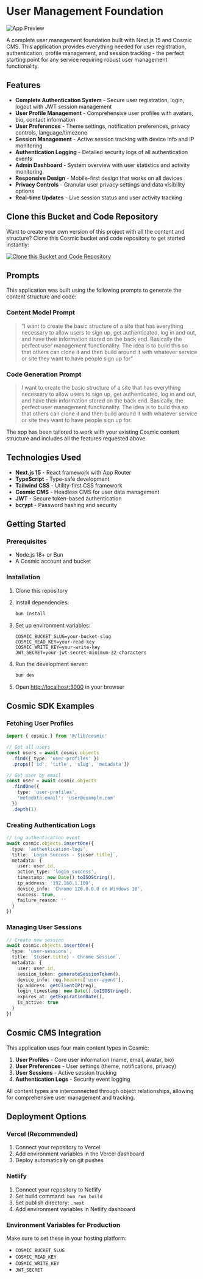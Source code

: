# User Management Foundation

![App Preview](https://imgix.cosmicjs.com/d47c69c0-6ed8-11f0-a051-23c10f41277a-photo-1472099645785-5658abf4ff4e-1754053800356.jpg?w=1200&h=300&fit=crop&auto=format,compress)

A complete user management foundation built with Next.js 15 and Cosmic CMS. This application provides everything needed for user registration, authentication, profile management, and session tracking - the perfect starting point for any service requiring robust user management functionality.

## Features

- **Complete Authentication System** - Secure user registration, login, logout with JWT session management
- **User Profile Management** - Comprehensive user profiles with avatars, bio, contact information
- **User Preferences** - Theme settings, notification preferences, privacy controls, language/timezone
- **Session Management** - Active session tracking with device info and IP monitoring
- **Authentication Logging** - Detailed security logs of all authentication events
- **Admin Dashboard** - System overview with user statistics and activity monitoring
- **Responsive Design** - Mobile-first design that works on all devices
- **Privacy Controls** - Granular user privacy settings and data visibility options
- **Real-time Updates** - Live session status and user activity tracking

## Clone this Bucket and Code Repository

Want to create your own version of this project with all the content and structure? Clone this Cosmic bucket and code repository to get started instantly:

[![Clone this Bucket and Code Repository](https://img.shields.io/badge/Clone%20this%20Bucket-29abe2?style=for-the-badge&logo=cosmic&logoColor=white)](https://app.cosmic-staging.com/projects/new?clone_bucket=688cbba6493dfbee52e8bb31&clone_repository=688cbee7493dfbee52e8bb4c)

## Prompts

This application was built using the following prompts to generate the content structure and code:

### Content Model Prompt

> "I want to create the basic structure of a site that has everything necessary to allow users to sign up, get authenticated, log in and out, and have their information stored on the back end. Basically the perfect user management functionality. The idea is to build this so that others can clone it and then build around it with whatever service or site they want to have people sign up for"

### Code Generation Prompt

> I want to create the basic structure of a site that has everything necessary to allow users to sign up, get authenticated, log in and out, and have their information stored on the back end. Basically, the perfect user management functionality. The idea is to build this so that others can clone it and then build around it with whatever service or site they want to have people sign up for.

The app has been tailored to work with your existing Cosmic content structure and includes all the features requested above.

## Technologies Used

- **Next.js 15** - React framework with App Router
- **TypeScript** - Type-safe development
- **Tailwind CSS** - Utility-first CSS framework
- **Cosmic CMS** - Headless CMS for user data management
- **JWT** - Secure token-based authentication
- **bcrypt** - Password hashing and security

## Getting Started

### Prerequisites

- Node.js 18+ or Bun
- A Cosmic account and bucket

### Installation

1. Clone this repository
2. Install dependencies:
   ```bash
   bun install
   ```

3. Set up environment variables:
   ```env
   COSMIC_BUCKET_SLUG=your-bucket-slug
   COSMIC_READ_KEY=your-read-key
   COSMIC_WRITE_KEY=your-write-key
   JWT_SECRET=your-jwt-secret-minimum-32-characters
   ```

4. Run the development server:
   ```bash
   bun dev
   ```

5. Open [http://localhost:3000](http://localhost:3000) in your browser

## Cosmic SDK Examples

### Fetching User Profiles
```typescript
import { cosmic } from '@/lib/cosmic'

// Get all users
const users = await cosmic.objects
  .find({ type: 'user-profiles' })
  .props(['id', 'title', 'slug', 'metadata'])

// Get user by email
const user = await cosmic.objects
  .findOne({ 
    type: 'user-profiles',
    'metadata.email': 'user@example.com'
  })
  .depth(1)
```

### Creating Authentication Logs
```typescript
// Log authentication event
await cosmic.objects.insertOne({
  type: 'authentication-logs',
  title: `Login Success - ${user.title}`,
  metadata: {
    user: user.id,
    action_type: 'login_success',
    timestamp: new Date().toISOString(),
    ip_address: '192.168.1.100',
    device_info: 'Chrome 120.0.0.0 on Windows 10',
    success: true,
    failure_reason: ''
  }
})
```

### Managing User Sessions
```typescript
// Create new session
await cosmic.objects.insertOne({
  type: 'user-sessions',
  title: `${user.title} - Chrome Session`,
  metadata: {
    user: user.id,
    session_token: generateSessionToken(),
    device_info: req.headers['user-agent'],
    ip_address: getClientIP(req),
    login_timestamp: new Date().toISOString(),
    expires_at: getExpirationDate(),
    is_active: true
  }
})
```

## Cosmic CMS Integration

This application uses four main content types in Cosmic:

1. **User Profiles** - Core user information (name, email, avatar, bio)
2. **User Preferences** - User settings (theme, notifications, privacy)
3. **User Sessions** - Active session tracking
4. **Authentication Logs** - Security event logging

All content types are interconnected through object relationships, allowing for comprehensive user management and tracking.

## Deployment Options

### Vercel (Recommended)
1. Connect your repository to Vercel
2. Add environment variables in the Vercel dashboard
3. Deploy automatically on git pushes

### Netlify
1. Connect your repository to Netlify
2. Set build command: `bun run build`
3. Set publish directory: `.next`
4. Add environment variables in Netlify dashboard

### Environment Variables for Production
Make sure to set these in your hosting platform:
- `COSMIC_BUCKET_SLUG`
- `COSMIC_READ_KEY` 
- `COSMIC_WRITE_KEY`
- `JWT_SECRET`

<!-- README_END -->